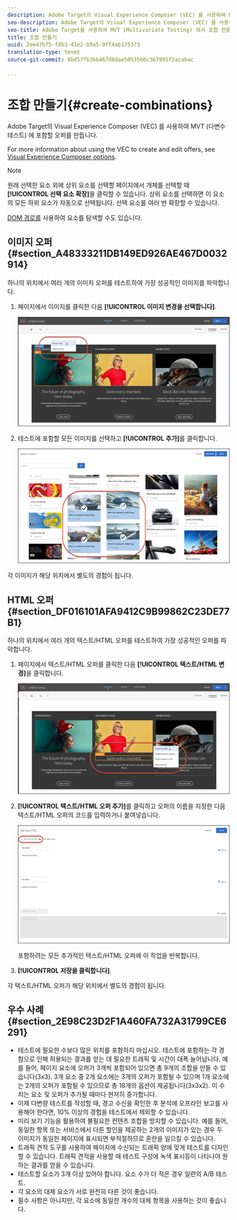```yaml
---
description: Adobe Target의 Visual Experience Composer (VEC) 를 사용하여 MVT (다변수 테스트) 에 포함할 오퍼를 만듭니다.
seo-description: Adobe Target의 Visual Experience Composer (VEC) 를 사용하여 MVT (다변수 테스트) 에 포함할 오퍼를 만듭니다.
seo-title: Adobe Target를 사용하여 MVT (Multivariate Testing) 에서 조합 만들기
title: 조합 만들기
uuid: 2ee47bf5-f8b3-41e2-b9a5-0ff4ab175373
translation-type: tm+mt
source-git-commit: 8bd57fb3bb467d8dae50535b6c367995f2acabac

---
```



# 조합 만들기{#create-combinations}

Adobe Target의 Visual Experience Composer (VEC) 를 사용하여 MVT (다변수 테스트) 에 포함할 오퍼를 만듭니다.

For more information about using the VEC to create and edit offers, see [Visual Experience Composer options](/help/c-experiences/c-visual-experience-composer/viztarget-options.md).

>[!NOTE]
>
>원래 선택한 요소 외에 상위 요소를 선택할 페이지에서 개체를 선택할 때 **[!UICONTROL 선택 요소 확장]**&#x200B;을 클릭할 수 있습니다. 상위 요소를 선택하면 이 요소의 모든 하위 요소가 자동으로 선택됩니다. 선택 요소를 여러 번 확장할 수 있습니다.
>
>[DOM 경로를](/help/c-experiences/c-visual-experience-composer/viztarget-options.md#dom-path) 사용하여 요소를 탐색할 수도 있습니다.

## 이미지 오퍼 {#section_A48333211DB149ED926AE467D0032914}

하나의 위치에서 여러 개의 이미지 오퍼를 테스트하여 가장 성공적인 이미지를 파악합니다.

1. 페이지에서 이미지를 클릭한 다음 **[!UICONTROL 이미지 변경을 선택합니다]**.

   ![이미지 변경 옵션](/help/c-activities/c-multivariate-testing/t-create-multivariate-test/assets/changeimage.png)

1. 테스트에 포함할 모든 이미지를 선택하고 **[!UICONTROL 추가]**&#x200B;를 클릭합니다.

   ![이미지 추가 시 사용되는 컨텐츠 대화 상자 선택](/help/c-activities/c-multivariate-testing/t-create-multivariate-test/assets/addimage.png)

각 이미지가 해당 위치에서 별도의 경험이 됩니다.

## HTML 오퍼 {#section_DF016101AFA9412C9B99862C23DE77B1}

하나의 위치에서 여러 개의 텍스트/HTML 오퍼를 테스트하여 가장 성공적인 오퍼를 파악합니다.

1. 페이지에서 텍스트/HTML 오퍼를 클릭한 다음 **[!UICONTROL 텍스트/HTML 변경]**&#x200B;을 클릭합니다.

   ![텍스트/HTML 변경](/help/c-activities/c-multivariate-testing/t-create-multivariate-test/assets/changehtml.png)

1. **[!UICONTROL 텍스트/HTML 오퍼 추가]**&#x200B;를 클릭하고 오퍼의 이름을 지정한 다음 텍스트/HTML 오퍼의 코드를 입력하거나 붙여넣습니다.

   ![오퍼 편집](/help/c-activities/c-multivariate-testing/t-create-multivariate-test/assets/editoffers.png)

   포함하려는 모든 추가적인 텍스트/HTML 오퍼에 이 작업을 반복합니다.

1. **[!UICONTROL 저장을 클릭합니다]**.

각 텍스트/HTML 오퍼가 해당 위치에서 별도의 경험이 됩니다.

## 우수 사례 {#section_2E98C23D2F1A460FA732A31799CE6291}

* 테스트에 필요한 수보다 많은 위치를 포함하지 마십시오. 테스트에 포함하는 각 경험으로 인해 허용되는 결과를 얻는 데 필요한 트래픽 및 시간이 대폭 늘어납니다. 예를 들어, 페이지 요소에 오퍼가 3개씩 포함되어 있으면 총 9개의 조합을 만들 수 있습니다(3x3). 3개 요소 중 2개 요소에는 3개의 오퍼가 포함될 수 있으며 1개 요소에는 2개의 오퍼가 포함될 수 있으므로 총 18개의 옵션이 제공됩니다(3x3x2). 이 수치는 요소 및 오퍼가 추가될 때마다 현저히 증가합니다.
* 이제 다변량 테스트를 작성할 때, 경고 수신을 확인한 후 분석에 오프라인 보고를 사용해야 한다면, 10% 이상의 경험을 테스트에서 제외할 수 있습니다.
* 미리 보기 기능을 활용하여 불필요한 컨텐츠 조합을 방지할 수 있습니다. 예를 들어, 동일한 항목 또는 서비스에서 다른 할인을 제공하는 2개의 이미지가 있는 경우 두 이미지가 동일한 페이지에 표시되면 부적절하므로 혼란을 일으킬 수 있습니다.
* 트래픽 견적 도구를 사용하여 페이지에 수신되는 트래픽 양에 맞게 테스트를 디자인할 수 있습니다. 트래픽 견적을 사용할 때 테스트 구성에 녹색 표시등이 나타나야 원하는 결과를 얻을 수 있습니다.
* 테스트할 요소가 3개 이상 있어야 합니다. 요소 수가 더 적은 경우 일련의 A/B 테스트.
* 각 요소의 대체 요소가 서로 완전히 다른 것이 좋습니다.
* 필수 사항은 아니지만, 각 요소에 동일한 개수의 대체 항목을 사용하는 것이 좋습니다.

